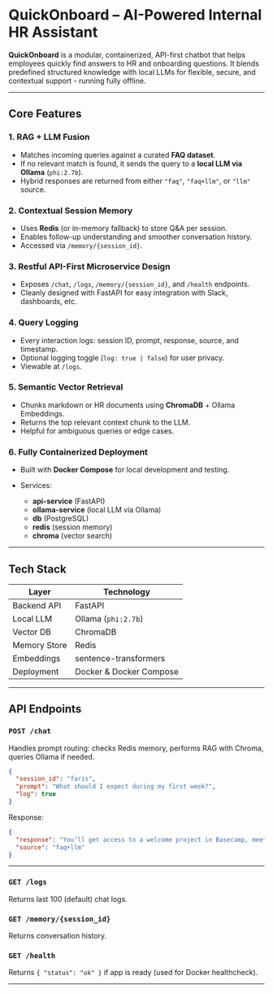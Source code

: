 # QuickOnboard – AI-Powered Internal HR Assistant

**QuickOnboard** is a modular, containerized, API-first chatbot that helps employees quickly find answers to HR and onboarding questions. It blends predefined structured knowledge with local LLMs for flexible, secure, and contextual support - running fully offline.

---

## Core Features

### 1. RAG + LLM Fusion

- Matches incoming queries against a curated **FAQ dataset**.
- If no relevant match is found, it sends the query to a **local LLM via Ollama** (`phi:2.7b`).
- Hybrid responses are returned from either `"faq"`, `"faq+llm"`, or `"llm"` source.

### 2. Contextual Session Memory

- Uses **Redis** (or in-memory fallback) to store Q\&A per session.
- Enables follow-up understanding and smoother conversation history.
- Accessed via `/memory/{session_id}`.

### 3. Restful API-First Microservice Design

- Exposes `/chat`, `/logs`, `/memory/{session_id}`, and `/health` endpoints.
- Cleanly designed with FastAPI for easy integration with Slack, dashboards, etc.

### 4. Query Logging

- Every interaction logs: session ID, prompt, response, source, and timestamp.
- Optional logging toggle (`log: true | false`) for user privacy.
- Viewable at `/logs`.

### 5. Semantic Vector Retrieval

- Chunks markdown or HR documents using **ChromaDB** + Ollama Embeddings.
- Returns the top relevant context chunk to the LLM.
- Helpful for ambiguous queries or edge cases.

### 6. Fully Containerized Deployment

- Built with **Docker Compose** for local development and testing.
- Services:

  - **api-service** (FastAPI)
  - **ollama-service** (local LLM via Ollama)
  - **db** (PostgreSQL)
  - **redis** (session memory)
  - **chroma** (vector search)

---

## Tech Stack

| Layer        | Technology              |
| ------------ | ----------------------- |
| Backend API  | FastAPI                 |
| Local LLM    | Ollama (`phi:2.7b`)     |
| Vector DB    | ChromaDB                |
| Memory Store | Redis                   |
| Embeddings   | sentence-transformers   |
| Deployment   | Docker & Docker Compose |

---

## API Endpoints

### `POST /chat`

Handles prompt routing: checks Redis memory, performs RAG with Chroma, queries Ollama if needed.

```json
{
  "session_id": "faris",
  "prompt": "What should I expect during my first week?",
  "log": true
}
```

Response:

```json
{
  "response": "You’ll get access to a welcome project in Basecamp, meet your manager and buddy, and begin your onboarding tasks.",
  "source": "faq+llm"
}
```

---

### `GET /logs`

Returns last 100 (default) chat logs.

### `GET /memory/{session_id}`

Returns conversation history.

### `GET /health`

Returns `{ "status": "ok" }` if app is ready (used for Docker healthcheck).

---